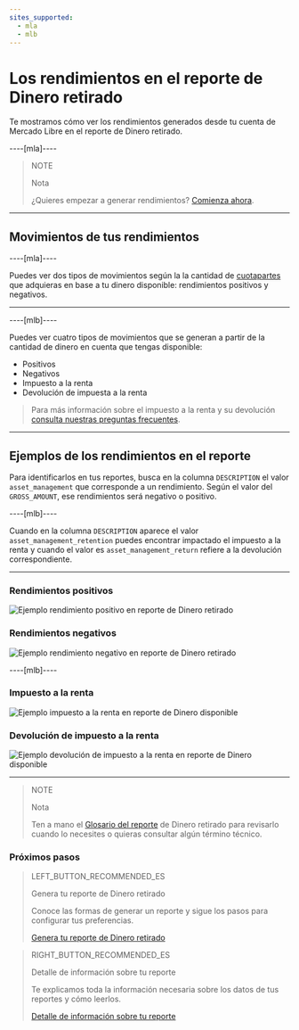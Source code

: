 ```yaml
---
sites_supported:
  - mla
  - mlb
---
```


# Los rendimientos en el reporte de Dinero retirado

Te mostramos cómo ver los rendimientos generados desde tu cuenta de Mercado Libre en el reporte de Dinero retirado.

----[mla]----
> NOTE
>
> Nota
>
> ¿Quieres empezar a generar rendimientos? [Comienza ahora](https://www.mercadopago.com.ar/ayuda/empezar-a-invertir_4055).
------------

## Movimientos de tus rendimientos

----[mla]---- 

Puedes ver dos tipos de movimientos según la la cantidad de [cuotapartes](https://www.mercadopago.com.ar/ayuda/Antes-de-invertir_4053) que adquieras en base a tu dinero disponible: rendimientos positivos y negativos.

------------
----[mlb]---- 

Puedes ver cuatro tipos de movimientos que se generan a partir de la cantidad de dinero en cuenta que tengas disponible:

* Positivos
* Negativos
* Impuesto a la renta
* Devolución de impuesta a la renta

> Para más información sobre el impuesto a la renta y su devolución [consulta nuestras preguntas frecuentes](https://www.mercadopago.com.br/ajuda/Como-gerar-rendimientos_4265).

------------

## Ejemplos de los rendimientos en el reporte


Para identificarlos en tus reportes, busca en la columna `DESCRIPTION` el valor `asset_management` que corresponde a un rendimiento. Según el valor del `GROSS_AMOUNT`, ese rendimientos será negativo o positivo.  

----[mlb]---- 

Cuando en la columna `DESCRIPTION` aparece el valor `asset_management_retention` puedes encontrar impactado el impuesto a la renta y cuando el valor es `asset_management_return` refiere a la devolución correspondiente.

------------

### Rendimientos positivos

![Ejemplo rendimiento positivo en reporte de Dinero retirado](/images/manage-account/reports/reports-information-details/asset-management-bank-positive.png)

### Rendimientos negativos

![Ejemplo rendimiento negativo en reporte de Dinero retirado](/images/manage-account/reports/reports-information-details/asset-management-bank-negative.png)

----[mlb]---- 

### Impuesto a la renta

![Ejemplo impuesto a la renta en reporte de Dinero disponible](/images/manage-account/reports/reports-information-details/asset-management-bank-with-taxes-negative.png)

### Devolución de impuesto a la renta

![Ejemplo devolución de impuesto a la renta en reporte de Dinero disponible](/images/manage-account/reports/reports-information-details/asset-management-bank-with-taxes-positive.png)

------------

> NOTE
>
> Nota
>
> Ten a mano el [Glosario del reporte](https://www.mercadopago[FAKER][URL][DOMAIN]/developers/es/guides/manage-account/reports/available-money/glossary) de Dinero retirado para revisarlo cuando lo necesites o quieras consultar algún término técnico.


### Próximos pasos

> LEFT_BUTTON_RECOMMENDED_ES
>
> Genera tu reporte de Dinero retirado
>
> Conoce las formas de generar un reporte y sigue los pasos para configurar tus preferencias.
>
> [Genera tu reporte de Dinero retirado](https://www.mercadopago[FAKER][URL][DOMAIN]/developers/es/guides/manage-account/reports/available-money/generate)

> RIGHT_BUTTON_RECOMMENDED_ES
>
> Detalle de información sobre tu reporte
>
> Te explicamos toda la información necesaria sobre los datos de tus reportes y cómo leerlos.
>
> [Detalle de información sobre tu reporte](https://www.mercadopago[FAKER][URL][DOMAIN]/developers/es/guides/manage-account/reports/extra/reports-information-details)
